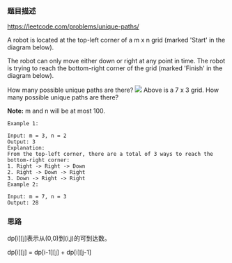 ### 题目描述

https://leetcode.com/problems/unique-paths/

A robot is located at the top-left corner of a m x n grid (marked 'Start' in the diagram below).

The robot can only move either down or right at any point in time. The robot is trying to reach the bottom-right corner of the grid (marked 'Finish' in the diagram below).

How many possible unique paths are there?
![](https://aigroupz-1258285787.cos.ap-shanghai.myqcloud.com/blog/15508034087703.jpg)
Above is a 7 x 3 grid. How many possible unique paths are there?

**Note:** m and n will be at most 100.

```
Example 1:

Input: m = 3, n = 2
Output: 3
Explanation:
From the top-left corner, there are a total of 3 ways to reach the bottom-right corner:
1. Right -> Right -> Down
2. Right -> Down -> Right
3. Down -> Right -> Right
Example 2:

Input: m = 7, n = 3
Output: 28
```


### 思路

dp[i][j]表示从(0,0)到(i,j)的可到达数。

dp[i][j] = dp[i-1][j] + dp[i][j-1]
